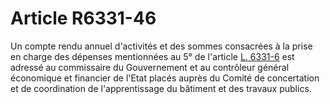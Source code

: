# Article R6331-46

  
Un compte rendu annuel d'activités et des sommes consacrées à la prise en charge des dépenses mentionnées au 5° de l'article [L. 6331-6][1] est adressé au commissaire du Gouvernement et au contrôleur général économique et financier de l'Etat placés auprès du Comité de concertation et de coordination de l'apprentissage du bâtiment et des travaux publics.

 [1]: /affichCodeArticle.do?cidTexte=LEGITEXT000006072050&idArticle=LEGIARTI000006904283&dateTexte=&categorieLien=cid